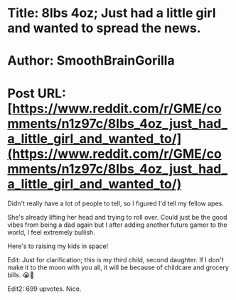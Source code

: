 # Title: 8lbs 4oz; Just had a little girl and wanted to spread the news.
# Author: SmoothBrainGorilla
# Post URL: [https://www.reddit.com/r/GME/comments/n1z97c/8lbs_4oz_just_had_a_little_girl_and_wanted_to/](https://www.reddit.com/r/GME/comments/n1z97c/8lbs_4oz_just_had_a_little_girl_and_wanted_to/)


Didn't really have a lot of people to tell, so I figured I'd tell my fellow apes.

She's already lifting her head and trying to roll over. Could just be the good vibes from being a dad again but I after adding another future gamer to the world, I feel extremely bullish.

Here's to raising my kids in space!

Edit: Just for clarification; this is my third child, second daughter. If I don't make it to the moon with you all, it will be because of childcare and grocery bills. 😭🤣

Edit2: 699 upvotes. Nice.